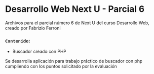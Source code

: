 # Desarrollo Web Next U - Parcial 6

Archivos para el parcial número 6 de Next U del curso Desarrollo Web, creado por Fabrizio Ferroni

### `Contenido`:
* Buscador creado con PHP

Se desarrolla aplicación para trabajo práctico de buscador con php cumpliendo con los puntos solicitado por la evaluación 